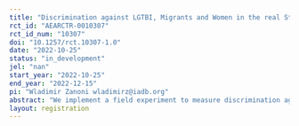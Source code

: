 ```yaml
---
title: "Discrimination against LGTBI, Migrants and Women in the real State Markets of Ecuador"
rct_id: "AEARCTR-0010307"
rct_id_num: "10307"
doi: "10.1257/rct.10307-1.0"
date: "2022-10-25"
status: "in_development"
jel: "nan"
start_year: "2022-10-25"
end_year: "2022-12-15"
pi: "Wladimir Zanoni wladimirz@iadb.org"
abstract: "We implement a field experiment to measure discrimination against LGTBI, women, and migrants in the real state market in urban Ecuador. We hired real estate agents to evaluate online ten pairs of observationally equivalent fictitious candidates for home rentals. The candidates only differ in that one of them comes from one of those minority groups. To measure discrimination we count on three outcomes based on differences in how the real state agents treat the minority vs. the non-minority applicants in the experiment, namely: 1) the rate at which they prefer a minority applicant from a nonminority one; 2) their rating of the "fit" of each applicant for the property, and; 3)  what the agents suggest candidates should pay for their rentals. We study heterogeneity in the estimates of discrimination across characteristics of the recruiters (age, gender, experience, education, cognitive and noncognitive skills) and the applicants (family composition, age, gender). We decompose the estimates of discrimination to disentangle statistical from taste-based discrimination. We endowed the experiment with a behavioral intervention that showed the real state agents a "vignette' in the form of a pop-up message. The message told the recruiters that minorities have to overcome disadvantages to perform similarly to non-minorities. We study the effects of that behavioral intervention on the three outcomes across the three minority conditions mentioned above.    "
layout: registration
---
```


